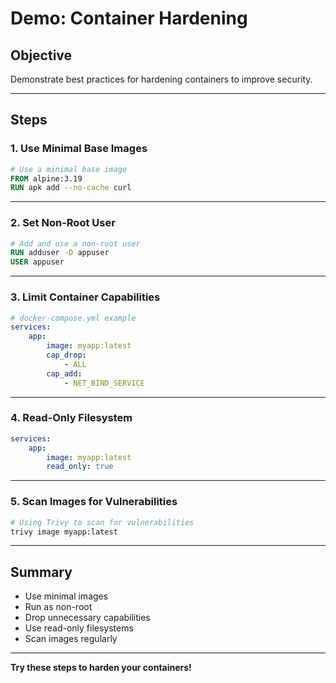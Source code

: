 # Demo: Container Hardening

## Objective

Demonstrate best practices for hardening containers to improve security.

---

## Steps

### 1. Use Minimal Base Images

```dockerfile
# Use a minimal base image
FROM alpine:3.19
RUN apk add --no-cache curl
```

---

### 2. Set Non-Root User

```dockerfile
# Add and use a non-root user
RUN adduser -D appuser
USER appuser
```

---

### 3. Limit Container Capabilities

```yaml
# docker-compose.yml example
services:
    app:
        image: myapp:latest
        cap_drop:
            - ALL
        cap_add:
            - NET_BIND_SERVICE
```

---

### 4. Read-Only Filesystem

```yaml
services:
    app:
        image: myapp:latest
        read_only: true
```

---

### 5. Scan Images for Vulnerabilities

```sh
# Using Trivy to scan for vulnerabilities
trivy image myapp:latest
```

---

## Summary

- Use minimal images
- Run as non-root
- Drop unnecessary capabilities
- Use read-only filesystems
- Scan images regularly

---

**Try these steps to harden your containers!**